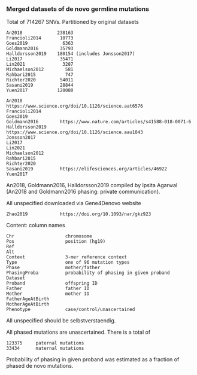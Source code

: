 ### Merged datasets of de novo germline mutations

Total of 714267 SNVs. Partitioned by original datasets

```
An2018             238163
Francioli2014       10773
Goes2019             6363
Goldmann2016        35793
Halldorsson2019    180154 (includes Jonsson2017)
Li2017              35471
Lin2021              3287
Michaelson2012        581
Rahbari2015           747
Richter2020         54011
Sasani2019          28844
Yuen2017           120080
```

```
An2018              https://www.science.org/doi/10.1126/science.aat6576
Francioli2014        
Goes2019              
Goldmann2016        https://www.nature.com/articles/s41588-018-0071-6 
Halldorsson2019     https://www.science.org/doi/10.1126/science.aau1043
Jonsson2017				  
Li2017              
Lin2021              
Michaelson2012        
Rahbari2015           
Richter2020         
Sasani2019          https://elifesciences.org/articles/46922
Yuen2017           
```

An2018, Goldmann2016, Halldorsson2019 compiled by Ipsita Agarwal (An2018 and Goldmann2016 phasing: private communication).

All unspecified downloaded via Gene4Denovo website

```
Zhao2019            https://doi.org/10.1093/nar/gkz923
```

Content: column names

```
Chr                   chromosome
Pos                   position (hg19)
Ref       
Alt				
Context               3-mer reference context
Type                  one of 96 mutation types
Phase                 mother/father
PhasingProba          probability of phasing in given proband 
Dataset							  
Proband               offspring ID
Father                father ID
Mother                mother ID
FatherAgeAtBirth	    
MotherAgeAtBirth
Phenotype             case/control/unascertained 
```

All unspecified should be selbstverstaendig.

All phased mutations are unascertained. There is a total of 

```
123375     paternal mutations
33434 	   maternal mutations
```

Probability of phasing in given proband was estimated as a fraction of phased de novo mutations.

